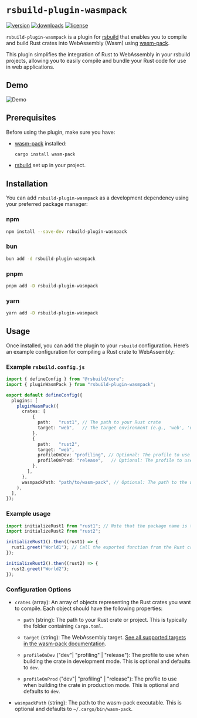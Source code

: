 # `rsbuild-plugin-wasmpack`

[![version](https://img.shields.io/npm/v/rsbuild-plugin-wasmpack?style=flat-square&colorA=DEA584&colorB=5E4CEF)](https://www.npmjs.com/package/rsbuild-plugin-wasmpack)
[![downloads](https://img.shields.io/npm/dt/rsbuild-plugin-wasmpack?style=flat-square&colorA=DEA584&colorB=5E4CEF)](https://www.npmjs.com/package/rsbuild-plugin-wasmpack)
[![license](https://img.shields.io/github/license/nshen/vite-plugin-wasm-pack?style=flat-square&colorA=DEA584&colorB=5E4CEF)](./LICENSE)

`rsbuild-plugin-wasmpack` is a plugin for [rsbuild](https://rsbuild.dev/) that enables you to compile and build Rust crates into WebAssembly (Wasm) using [wasm-pack](https://rustwasm.github.io/wasm-pack/).

This plugin simplifies the integration of Rust to WebAssembly in your rsbuild projects, allowing you to easily compile and bundle your Rust code for use in web applications.

## Demo

![Demo](./assets/hotreload.webp)

## Prerequisites

Before using the plugin, make sure you have:

- [wasm-pack](https://rustwasm.github.io/wasm-pack/installer/) installed:

  ```bash
  cargo install wasm-pack
  ```

- [rsbuild](https://rsbuild.dev/guide/start/quick-start) set up in your project.

## Installation

You can add `rsbuild-plugin-wasmpack` as a development dependency using your preferred package manager:

### npm

```bash
npm install --save-dev rsbuild-plugin-wasmpack
```

### bun

```bash
bun add -d rsbuild-plugin-wasmpack
```

### pnpm

```bash
pnpm add -D rsbuild-plugin-wasmpack
```

### yarn

```bash
yarn add -D rsbuild-plugin-wasmpack
```

## Usage

Once installed, you can add the plugin to your `rsbuild` configuration. Here’s an example configuration for compiling a Rust crate to WebAssembly:

### Example `rsbuild.config.js`

```typescript
import { defineConfig } from "@rsbuild/core";
import { pluginWasmPack } from "rsbuild-plugin-wasmpack";

export default defineConfig({
  plugins: [
    pluginWasmPack({
      crates: [
          {
            path:   "rust1", // The path to your Rust crate
            target: "web",   // The target environment (e.g., 'web', 'nodejs')
          },
          {
            path:   "rust2",
            target: "web",
            profileOnDev: "profiling", // Optional: The profile to use when building the crate in development mode (default: 'dev')
            profileOnProd: "release",   // Optional: The profile to use when building the crate in production mode (default: 'release')
          },
        ],
      },
      wasmpackPath: "path/to/wasm-pack", // Optional: The path to the wasm-pack executable (default: '~/.cargo/bin/wasm-pack')
    ),
  ],
});
```

### Example  usage

```typescript
import initializeRust1 from "rust1"; // Note that the package name is the specified name in the `Cargo.toml` file
import initializeRust2 from "rust2";

initializeRust1().then((rust1) => {
  rust1.greet("World1"); // Call the exported function from the Rust crate
});

initializeRust2().then((rust2) => {
  rust2.greet("World2");
});

```

### Configuration Options

- `crates` (array): An array of objects representing the Rust crates you want to compile. Each object should have the following properties:
  - `path` (string): The path to your Rust crate or project. This is typically the folder containing `Cargo.toml`.

  - `target` (string): The WebAssembly target. [See all supported targets in the wasm-pack documentation](https://rustwasm.github.io/wasm-pack/book/commands/build.html#target).

  - `profileOnDev` ("dev"| "profiling" | "release"): The profile to use when building the crate in development mode. This is optional and defaults to `dev`.

  - `profileOnProd` ("dev"| "profiling" | "release"): The profile to use when building the crate in production mode. This is optional and defaults to `dev`.

- `wasmpackPath` (string): The path to the wasm-pack executable. This is optional and defaults to `~/.cargo/bin/wasm-pack`.
